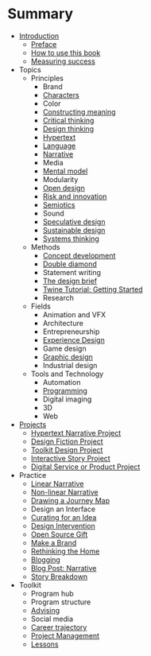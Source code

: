 # Summary

* [Introduction](README.md)
   * [Preface](introduction/preface.md)
   * [How to use this book](introduction/how_to_use_this_book.md)
   * [Measuring success](introduction/measuring_success.md)
* Topics
   * Principles
       * Brand
       * [Characters](topics/characters.md)
       * Color
       * [Constructing meaning](topics/constructing_meaning.md)
       * [Critical thinking](topics/critical_thinking.md)
       * [Design thinking](topics/design_thinking.md)
       * [Hypertext](topics/hypertext.md)
       * [Language](topics/language.md)
       * [Narrative](topics/narrative.md)
       * Media
       * [Mental model](topics/mental_model.md)
       * Modularity
       * [Open design](topics/open_design.md)
       * [Risk and innovation](topics/risk_and_innovation.md)
       * [Semiotics](topics/semiotics.md)
       * Sound
       * [Speculative design](topics/speculative_design.md)
       * [Sustainable design](topics/sustainable_design.md)
       * [Systems thinking](topics/systems_thinking.md)
   * Methods
       * [Concept development](topics/concept_development.md)
       * [Double diamond](topics/double_diamond.md)
       * Statement writing
       * [The design brief](topics/the_design_brief.md)
       * [Twine Tutorial: Getting Started](topics/twine-tutorial-getting-started.md)
       * Research
   * Fields
       * Animation and VFX
       * Architecture
       * Entrepreneurship
       * [Experience Design](topics/experience_design.md)
       * Game design
       * [Graphic design](topics/graphic_design.md)
       * Industrial design
   * Tools and Technology
       * Automation
       * [Programming](topics/programming.md)
       * Digital imaging
       * 3D
       * Web
* [Projects](projects.md)
   * [Hypertext Narrative Project](projects/hypertext_narrative_project.md)
   * [Design Fiction Project](projects/design_fiction_project.md)
   * [Toolkit Design Project](projects/toolkit_design_project.md)
   * [Interactive Story Project](projects/interactive_story_project.md)
   * [Digital Service or Product Project](projects/digital_service_or_product.md)
* Practice
   * [Linear Narrative](practice/linear_narrative.md)
   * [Non-linear Narrative](practice/non-linear_narrative.md)
   * [Drawing a Journey Map](practice/drawing_a_journey_map.md)
   * Design an Interface
   * [Curating for an Idea](practice/curating_for_an_idea.md)
   * [Design Intervention](practice/design_intervention.md)
   * [Open Source Gift](practice/open_source_gift.md)
   * [Make a Brand](practice/make_a_brand.md)
   * [Rethinking the Home](practice/rethinking_the_home.md)
   * [Blogging](practice/blogging.md)
   * [Blog Post: Narrative](practice/blog_post_narrative.md)
   * [Story Breakdown](practice/story_breakdown.md)
* Toolkit
   * Program hub
   * Program structure
   * [Advising](toolkit/advising.md)
   * Social media
   * [Career trajectory](toolkit/career_trajectory.md)
   * [Project Management](toolkit/project_management.md)
   * [Lessons](toolkit/lessons.md)


